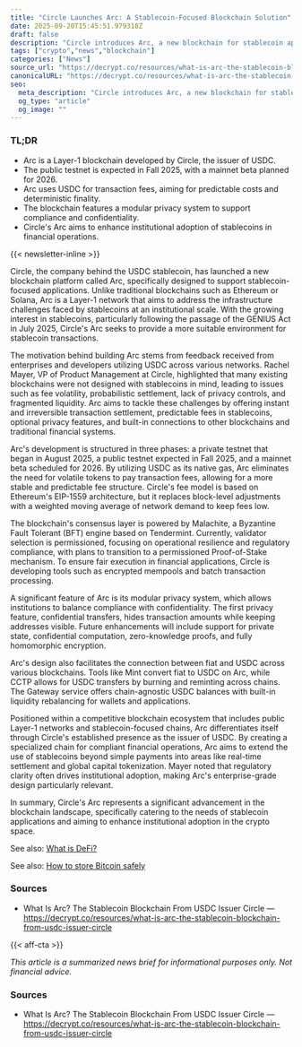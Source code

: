 ```yaml
---
title: "Circle Launches Arc: A Stablecoin-Focused Blockchain Solution"
date: 2025-09-20T15:45:51.979318Z
draft: false
description: "Circle introduces Arc, a new blockchain for stablecoin applications, enhancing predictability and privacy in crypto transactions."
tags: ["crypto","news","blockchain"]
categories: ["News"]
source_url: "https://decrypt.co/resources/what-is-arc-the-stablecoin-blockchain-from-usdc-issuer-circle"
canonicalURL: "https://decrypt.co/resources/what-is-arc-the-stablecoin-blockchain-from-usdc-issuer-circle"
seo:
  meta_description: "Circle introduces Arc, a new blockchain for stablecoin applications, enhancing predictability and privacy in crypto transactions."
  og_type: "article"
  og_image: ""
---
```


### TL;DR
- Arc is a Layer-1 blockchain developed by Circle, the issuer of USDC.
- The public testnet is expected in Fall 2025, with a mainnet beta planned for 2026.
- Arc uses USDC for transaction fees, aiming for predictable costs and deterministic finality.
- The blockchain features a modular privacy system to support compliance and confidentiality.
- Circle's Arc aims to enhance institutional adoption of stablecoins in financial operations.

{{< newsletter-inline >}}

Circle, the company behind the USDC stablecoin, has launched a new blockchain platform called Arc, specifically designed to support stablecoin-focused applications. Unlike traditional blockchains such as Ethereum or Solana, Arc is a Layer-1 network that aims to address the infrastructure challenges faced by stablecoins at an institutional scale. With the growing interest in stablecoins, particularly following the passage of the GENIUS Act in July 2025, Circle's Arc seeks to provide a more suitable environment for stablecoin transactions.

The motivation behind building Arc stems from feedback received from enterprises and developers utilizing USDC across various networks. Rachel Mayer, VP of Product Management at Circle, highlighted that many existing blockchains were not designed with stablecoins in mind, leading to issues such as fee volatility, probabilistic settlement, lack of privacy controls, and fragmented liquidity. Arc aims to tackle these challenges by offering instant and irreversible transaction settlement, predictable fees in stablecoins, optional privacy features, and built-in connections to other blockchains and traditional financial systems.

Arc's development is structured in three phases: a private testnet that began in August 2025, a public testnet expected in Fall 2025, and a mainnet beta scheduled for 2026. By utilizing USDC as its native gas, Arc eliminates the need for volatile tokens to pay transaction fees, allowing for a more stable and predictable fee structure. Circle's fee model is based on Ethereum's EIP-1559 architecture, but it replaces block-level adjustments with a weighted moving average of network demand to keep fees low.

The blockchain's consensus layer is powered by Malachite, a Byzantine Fault Tolerant (BFT) engine based on Tendermint. Currently, validator selection is permissioned, focusing on operational resilience and regulatory compliance, with plans to transition to a permissioned Proof-of-Stake mechanism. To ensure fair execution in financial applications, Circle is developing tools such as encrypted mempools and batch transaction processing.

A significant feature of Arc is its modular privacy system, which allows institutions to balance compliance with confidentiality. The first privacy feature, confidential transfers, hides transaction amounts while keeping addresses visible. Future enhancements will include support for private state, confidential computation, zero-knowledge proofs, and fully homomorphic encryption.

Arc's design also facilitates the connection between fiat and USDC across various blockchains. Tools like Mint convert fiat to USDC on Arc, while CCTP allows for USDC transfers by burning and reminting across chains. The Gateway service offers chain-agnostic USDC balances with built-in liquidity rebalancing for wallets and applications.

Positioned within a competitive blockchain ecosystem that includes public Layer-1 networks and stablecoin-focused chains, Arc differentiates itself through Circle's established presence as the issuer of USDC. By creating a specialized chain for compliant financial operations, Arc aims to extend the use of stablecoins beyond simple payments into areas like real-time settlement and global capital tokenization. Mayer noted that regulatory clarity often drives institutional adoption, making Arc's enterprise-grade design particularly relevant.

In summary, Circle's Arc represents a significant advancement in the blockchain landscape, specifically catering to the needs of stablecoin applications and aiming to enhance institutional adoption in the crypto space.

See also: [What is DeFi?](/pages/what-is-defi/)

See also: [How to store Bitcoin safely](/pages/how-to-store-bitcoin-safely/)

### Sources
- What Is Arc? The Stablecoin Blockchain From USDC Issuer Circle — https://decrypt.co/resources/what-is-arc-the-stablecoin-blockchain-from-usdc-issuer-circle

{{< aff-cta >}}

_This article is a summarized news brief for informational purposes only. Not financial advice._

### Sources
- What Is Arc? The Stablecoin Blockchain From USDC Issuer Circle — https://decrypt.co/resources/what-is-arc-the-stablecoin-blockchain-from-usdc-issuer-circle

